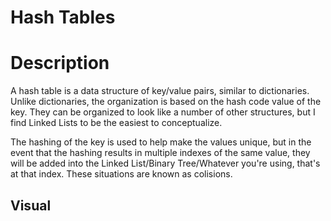 # Hash Tables

# Description
A hash table is a data structure of key/value pairs, similar to dictionaries. 
Unlike dictionaries, the organization is based on the hash code value of the key. 
They can be organized to look like a number of other structures, but I find Linked Lists to be the easiest to conceptualize.

The hashing of the key is used to help make the values unique, but in the event that the hashing results in multiple indexes of the same value,
they will be added into the Linked List/Binary Tree/Whatever you're using, that's at that index. These situations are known as colisions. 

## Visual

